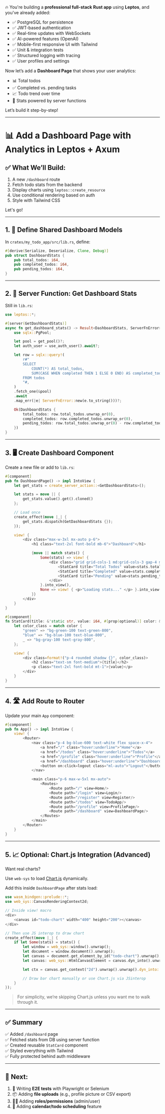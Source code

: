 🔥 You're building a **professional full-stack Rust app** using **Leptos**, and you've already added:
- ✅ PostgreSQL for persistence
- ✅ JWT-based authentication
- ✅ Real-time updates with WebSockets
- ✅ AI-powered features (OpenAI)
- ✅ Mobile-first responsive UI with Tailwind
- ✅ Unit & integration tests
- ✅ Structured logging with tracing
- ✅ User profiles and settings

Now let’s add a **Dashboard Page** that shows your user analytics:
- 📊 Total todos
- ✅ Completed vs. pending tasks
- 📈 Todo trend over time
- 🧮 Stats powered by server functions

Let’s build it step-by-step!

---

# 📊 Add a Dashboard Page with Analytics in Leptos + Axum

## ✅ What We’ll Build:

1. A new `/dashboard` route  
2. Fetch todo stats from the backend  
3. Display charts using `leptos::create_resource`  
4. Use conditional rendering based on auth  
5. Style with Tailwind CSS  

Let's go!

---

## 1. 🧱 Define Shared Dashboard Models

In `crates/my_todo_app/src/lib.rs`, define:

```rust
#[derive(Serialize, Deserialize, Clone, Debug)]
pub struct DashboardStats {
    pub total_todos: i64,
    pub completed_todos: i64,
    pub pending_todos: i64,
}
```

---

## 2. 🧠 Server Function: Get Dashboard Stats

Still in `lib.rs`:

```rust
use leptos::*;

#[server(GetDashboardStats)]
async fn get_dashboard_stats() -> Result<DashboardStats, ServerFnError> {
    use sqlx::PgPool;

    let pool = get_pool()?;
    let auth_user = use_auth_user().await?;

    let row = sqlx::query!(
        r#"
        SELECT 
            COUNT(*) AS total_todos,
            SUM(CASE WHEN completed THEN 1 ELSE 0 END) AS completed_todos
        FROM todos
        "#,
    )
    .fetch_one(&pool)
    .await
    .map_err(|e| ServerFnError::new(e.to_string()))?;

    Ok(DashboardStats {
        total_todos: row.total_todos.unwrap_or(0),
        completed_todos: row.completed_todos.unwrap_or(0),
        pending_todos: row.total_todos.unwrap_or(0) - row.completed_todos.unwrap_or(0),
    })
}
```

---

## 3. 🖥️ Create Dashboard Component

Create a new file or add to `lib.rs`:

```rust
#[component]
pub fn DashboardPage() -> impl IntoView {
    let get_stats = create_server_action::<GetDashboardStats>();

    let stats = move || {
        get_stats.value().get().cloned()
    };

    // Load once
    create_effect(move |_| {
        get_stats.dispatch(GetDashboardStats {});
    });

    view! {
        <div class="max-w-3xl mx-auto p-6">
            <h1 class="text-2xl font-bold mb-6">"Dashboard"</h1>

            {move || match stats() {
                Some(stats) => view! {
                    <div class="grid grid-cols-1 md:grid-cols-3 gap-4 mb-8">
                        <StatCard title="Total Todos" value=stats.total_todos />
                        <StatCard title="Completed" value=stats.completed_todos color="green" />
                        <StatCard title="Pending" value=stats.pending_todos color="blue" />
                    </div>
                }.into_view(),
                None => view! { <p>"Loading stats..." </p> }.into_view()
            }}
        </div>
    }
}

#[component]
fn StatCard(title: &'static str, value: i64, #[prop(optional)] color: &'static str) -> impl IntoView {
    let color_class = match color {
        "green" => "bg-green-100 text-green-800",
        "blue" => "bg-blue-100 text-blue-800",
        _ => "bg-gray-100 text-gray-800",
    };

    view! {
        <div class=format!("p-4 rounded shadow {}", color_class)>
            <h2 class="text-sm font-medium">{title}</h2>
            <p class="text-2xl font-bold mt-1">{value}</p>
        </div>
    }
}
```

---

## 4. 🛣️ Add Route to Router

Update your main `App` component:

```rust
#[component]
pub fn App() -> impl IntoView {
    view! {
        <Router>
            <nav class="p-4 bg-blue-600 text-white flex space-x-4">
                <a href="/" class="hover:underline">"Home"</a>
                <a href="/todos" class="hover:underline">"Todos"</a>
                <a href="/profile" class="hover:underline">"Profile"</a>
                <a href="/dashboard" class="hover:underline">"Dashboard"</a>
                <button on:click=logout class="ml-auto">"Logout"</button>
            </nav>

            <main class="p-6 max-w-5xl mx-auto">
                <Routes>
                    <Route path="/" view=Home/>
                    <Route path="/login" view=Login/>
                    <Route path="/register" view=Register/>
                    <Route path="/todos" view=TodoApp/>
                    <Route path="/profile" view=ProfilePage/>
                    <Route path="/dashboard" view=DashboardPage/>
                </Routes>
            </main>
        </Router>
    }
}
```

---

## 5. 📈 Optional: Chart.js Integration (Advanced)

Want real charts?

Use `web-sys` to load [Chart.js](https://www.chartjs.org/) dynamically.

Add this inside `DashboardPage` after stats load:

```rust
use wasm_bindgen::prelude::*;
use web_sys::CanvasRenderingContext2d;

// Inside view! macro
<div>
    <canvas id="todo-chart" width="400" height="200"></canvas>
</div>

// Then use JS interop to draw chart
create_effect(move |_| {
    if let Some(stats) = stats() {
        let window = web_sys::window().unwrap();
        let document = window.document().unwrap();
        let canvas = document.get_element_by_id("todo-chart").unwrap();
        let canvas: web_sys::HtmlCanvasElement = canvas.dyn_into().unwrap();

        let ctx = canvas.get_context("2d").unwrap().unwrap().dyn_into::<CanvasRenderingContext2d>().unwrap();

        // Draw bar chart manually or use Chart.js via JSinterop
    }
});
```

> For simplicity, we’re skipping Chart.js unless you want me to walk through it.

---

## ✅ Summary

✅ Added `/dashboard` page  
✅ Fetched stats from DB using server function  
✅ Created reusable `StatCard` component  
✅ Styled everything with Tailwind  
✅ Fully protected behind auth middleware  

---

## 🚀 Next:

1. 🧪 Writing **E2E tests** with Playwright or Selenium  
2. 📦 Adding **file uploads** (e.g., profile picture or CSV export)  
3. 🧑‍💼 Adding **roles/permissions** (admin/user)  
4. 📅 Adding **calendar/todo scheduling** feature  
